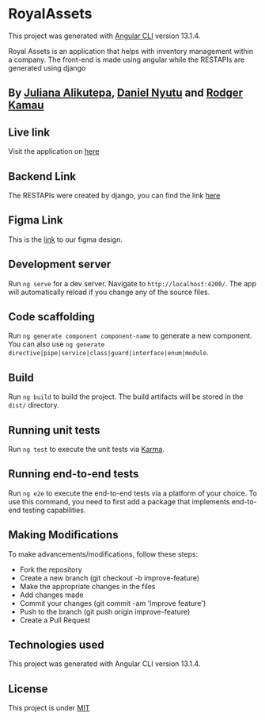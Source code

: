 # RoyalAssets

This project was generated with [Angular CLI](https://github.com/angular/angular-cli) version 13.1.4.

Royal Assets is an application that helps with inventory management within a company. The front-end is made using angular while the RESTAPIs are generated using django

## By [Juliana Alikutepa](https://github.com/Alikutepa), [Daniel Nyutu](https://github.com/Daniel6996-arch) and [Rodger Kamau](https://github.com/Mnubi)

## Live link
Visit the application on [here]()

## Backend Link
The RESTAPIs were created by django, you can find the link [here](https://royalassets111.herokuapp.com/)

## Figma Link
This is the [link](https://www.figma.com/file/kGx0xd3xyceVR3DtiSeYqQ/AIM?node-id=76%3A6) to our figma design.

## Development server

Run `ng serve` for a dev server. Navigate to `http://localhost:4200/`. The app will automatically reload if you change any of the source files.

## Code scaffolding

Run `ng generate component component-name` to generate a new component. You can also use `ng generate directive|pipe|service|class|guard|interface|enum|module`.

## Build

Run `ng build` to build the project. The build artifacts will be stored in the `dist/` directory.

## Running unit tests

Run `ng test` to execute the unit tests via [Karma](https://karma-runner.github.io).

## Running end-to-end tests

Run `ng e2e` to execute the end-to-end tests via a platform of your choice. To use this command, you need to first add a package that implements end-to-end testing capabilities.

## Making Modifications
To make advancements/modifications, follow these steps:

* Fork the repository
* Create a new branch (git checkout -b improve-feature)
* Make the appropriate changes in the files
* Add changes made
* Commit your changes (git commit -am 'Improve feature')
* Push to the branch (git push origin improve-feature)
* Create a Pull Request

## Technologies used
This project was generated with Angular CLI version 13.1.4. 

## License
This project is under [MIT](LICENSE)
